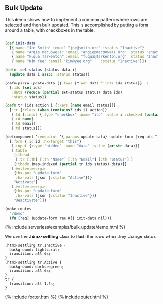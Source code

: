 ## Bulk Update

This demo shows how to implement a common pattern where rows are selected and then bulk updated. This is accomplished by putting a form around a table, with checkboxes in the table.

```clojure

(def init-data
  [{:name "Joe Smith" :email "joe@smith.org" :status "Inactive"}
   {:name "Angie MacDowell" :email "angie@macdowell.org" :status "Inactive"}
   {:name "Fuqua Tarkenton" :email "fuqua@tarkenton.org" :status "Inactive"}
   {:name "Kim Yee"	:email "kim@yee.org"	:status "Inactive"}])

(defn- set-status [status data i]
  (update data i assoc :status status))

(defn-parse update-data [{:keys [^:edn data ^:ints ids status]} _]
  {:ids (set ids)
   :data (reduce (partial set-status status) data ids)
   :status status})

(defn tr [ids action i {:keys [name email status]}]
  [:tr {:class (when (contains? ids i) action)}
   [:td [:input {:type "checkbox" :name "ids" :value i :checked (contains? ids i)}]]
   [:td name]
   [:td email]
   [:td status]])

(defcomponent ^:endpoint ^{:params update-data} update-form [req ids ^:json data status]
  [:form {:id id :hx-target "this"}
   [:input {:type "hidden" :name "data" :value (pr-str data)}]
   [:table
    [:thead
     [:tr [:th] [:th "Name"] [:th "Email"] [:th "Status"]]]
    [:tbody (map-indexed (partial tr ids status) data)]]
   [:button.mmargin
    {:hx-put "update-form"
     :hx-vals (json {:status "Active"})}
    "Activate"]
   [:button.mmargin
    {:hx-put "update-form"
     :hx-vals (json {:status "Inactive"})}
    "Deactivate"]])

(make-routes
  "/demo"
  (fn [req] (update-form req #{} init-data nil)))
```

{% include serverless/examples/bulk_update/demo.html %}

We use the **.htmx-settling** class to flash the rows when they change status

```
.htmx-settling tr.Inactive {
  background: lightcoral;
  transition: all 0s;
}
.htmx-settling tr.Active {
  background: darkseagreen;
  transition: all 0s;
}
tr {
  transition: all 1.2s;
}
```

{% include footer.html %}
{% include outer.html %}
